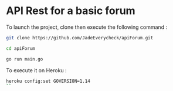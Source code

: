 # API Rest for a basic forum
To launch the project, clone then execute the following command : 

```bash
git clone https://github.com/JadeEverycheck/apiForum.git

cd apiForum

go run main.go
```

To execute it on Heroku : 

```bash
heroku config:set GOVERSION=1.14
``